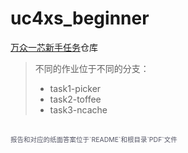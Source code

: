 # uc4xs_beginner

[万众一芯](https://open-verify.cc/)[新手任务](https://open-verify.cc/beginner/task)仓库

> 不同的作业位于不同的分支：
>
> - task1-picker
> - task2-toffee
> - task3-ncache

<br />

<div style="font-size: 0.75em; color: #555666;">
报告和对应的纸面答案位于`README`和根目录`PDF`文件
</div>

